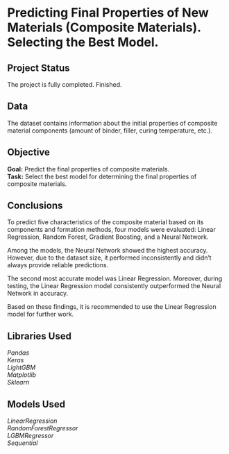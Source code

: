 # Predicting Final Properties of New Materials (Composite Materials). Selecting the Best Model.

## Project Status  
The project is fully completed. Finished.

## Data  

The dataset contains information about the initial properties of composite material components (amount of binder, filler, curing temperature, etc.).

## Objective  

**Goal:** Predict the final properties of composite materials.  
**Task:** Select the best model for determining the final properties of composite materials.

## Conclusions  

To predict five characteristics of the composite material based on its components and formation methods, four models were evaluated: Linear Regression, Random Forest, Gradient Boosting, and a Neural Network.

Among the models, the Neural Network showed the highest accuracy. However, due to the dataset size, it performed inconsistently and didn’t always provide reliable predictions.

The second most accurate model was Linear Regression. Moreover, during testing, the Linear Regression model consistently outperformed the Neural Network in accuracy.

Based on these findings, it is recommended to use the Linear Regression model for further work.

## Libraries Used  

*Pandas*  
*Keras*  
*LightGBM*  
*Matplotlib*  
*Sklearn*  

## Models Used  

*LinearRegression*  
*RandomForestRegressor*  
*LGBMRegressor*  
*Sequential*  
